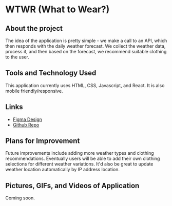 # WTWR (What to Wear?)

## About the project

The idea of the application is pretty simple - we make a call to an API, which then responds with the daily weather forecast. We collect the weather data, process it, and then based on the forecast, we recommend suitable clothing to the user.

## Tools and Technology Used

This application currently uses HTML, CSS, Javascript, and React. It is also mobile friendly/responsive. 

## Links

- [Figma Design](https://www.figma.com/file/DTojSwldenF9UPKQZd6RRb/Sprint-10%3A-WTWR)
- [Github Repo](https://github.com/dani9401/se_project_react)

## Plans for Improvement

Future improvements include adding more weather types and clothing recommendations.
Eventually users will be able to add their own clothing selections for different weather variations.
It'd also be great to update weather location automatically by IP address location. 

## Pictures, GIFs, and Videos of Application
Coming soon.

